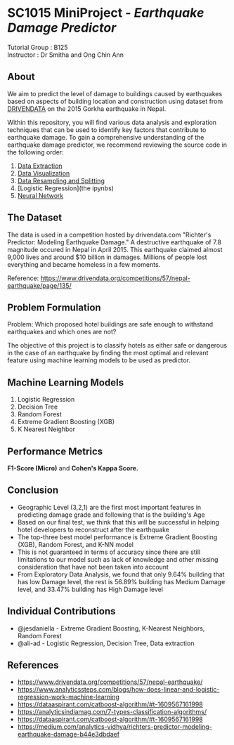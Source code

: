 # SC1015 MiniProject - _Earthquake Damage Predictor_

Tutorial Group : B125<br>
Instructor : Dr Smitha and Ong Chin Ann<br>

## About

We aim to predict the level of damage to buildings caused by earthquakes based on aspects of building location and construction using dataset from 
[DRIVENDATA](https://www.drivendata.org/competitions/57/nepal-earthquake/page/135/) on the 2015 Gorkha earthquake in Nepal.<br>

Within this repository, you will find various data analysis and exploration techniques that can be used to identify key factors that contribute to earthquake damage. To gain a comprehensive understanding of the earthquake damage predictor, we recommend reviewing the source code in the following order:

1. [Data Extraction]()
2. [Data Visualization]()
3. [Data Resampling and Splitting]()
4. [Logistic Regression](the ipynbs)
5. [Neural Network]()

## The Dataset

The data is used in a competition hosted by drivendata.com "Richter's Predictor: Modeling Earthquake Damage." A destructive earthquake of 7.8 magnitude occured in Nepal in April 2015. This earthquake claimed almost 9,000 lives and around $10 billion in damages. Millions of people lost everything and became homeless in a few moments.

Reference: https://www.drivendata.org/competitions/57/nepal-earthquake/page/135/

## Problem Formulation
Problem: Which proposed hotel buildings are safe enough to withstand earthquakes and which ones are not?

The objective of this project is to classify hotels as either safe or dangerous in the case of an earthquake by finding the most optimal and relevant feature using machine learning models to be used as predictor.


## Machine Learning Models

1. Logistic Regression
2. Decision Tree
3. Random Forest
4. Extreme Gradient Boosting (XGB)
5. K Nearest Neighbor

## Performance Metrics

<b>F1-Score (Micro)</b> and <b> Cohen's Kappa Score. </b>

## Conclusion

- Geographic Level (3,2,1) are the first most important features in predicting damage grade and following that is the building's Age<br>
- Based on our final test, we think that this will be successful in helping hotel developers to reconstruct after the earthquake<br>
- The top-three best model performance is Extreme Gradient Boosting (XGB), Random Forest, and K-NN model<br>
- This is not guaranteed in terms of accuracy since there are still limitations to our model such as lack of knowledge and other missing consideration that have not been taken into account<br>
- From Exploratory Data Analysis, we found that only 9.64% building that has low Damage level, the rest is 56.89% building has Medium Damage level, and 33.47% building has High Damage level<br>

## Individual Contributions

- @jesdaniella -  Extreme Gradient Boosting, K-Nearest Neighbors, Random Forest
- @ali-ad - Logistic Regression, Decision Tree, Data extraction

## References

- https://www.drivendata.org/competitions/57/nepal-earthquake/
- https://www.analyticssteps.com/blogs/how-does-linear-and-logistic-regression-work-machine-learning
- https://dataaspirant.com/catboost-algorithm/#t-1609567161998
- https://analyticsindiamag.com/7-types-classification-algorithms/
- https://dataaspirant.com/catboost-algorithm/#t-1609567161998
- https://medium.com/analytics-vidhya/richters-predictor-modeling-earthquake-damage-b44e3dbdaef
